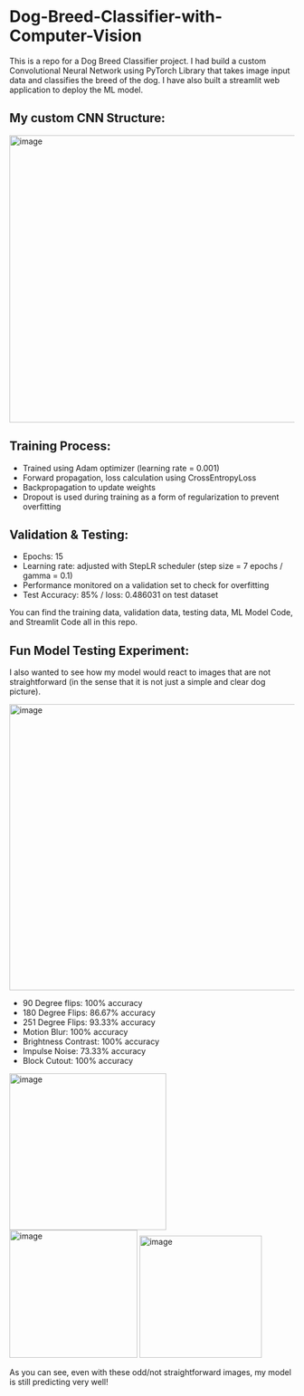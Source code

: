 # Dog-Breed-Classifier-with-Computer-Vision

This is a repo for a Dog Breed Classifier project. I had build a custom Convolutional Neural Network using PyTorch Library that takes image input data and classifies the breed of the dog. I have also built a streamlit web application to deploy the ML model.


## My custom CNN Structure:
<img width="508" alt="image" src="https://github.com/jasonsjafrudin/Dog-Breed-Classifier-with-Computer-Vision/assets/61297201/e8516291-6736-4d82-bdea-9f58e147037d">


## Training Process:
- Trained using Adam optimizer (learning rate = 0.001)
-  Forward propagation, loss calculation using CrossEntropyLoss
-  Backpropagation to update weights
-  Dropout is used during training as a form of regularization to prevent overfitting

## Validation & Testing:
- Epochs:  15
- Learning rate: adjusted with StepLR scheduler (step size = 7 epochs / gamma = 0.1)
- Performance monitored on a validation set to check for overfitting
- Test Accuracy: 85% / loss: 0.486031 on test dataset


You can find the training data, validation data, testing data, ML Model Code, and Streamlit Code all in this repo.



## Fun Model Testing Experiment:
I also wanted to see how my model would react to images that are not straightforward (in the sense that it is not just a simple and clear dog picture).

<img width="506" alt="image" src="https://github.com/jasonsjafrudin/Dog-Breed-Classifier-with-Computer-Vision/assets/61297201/1e92d468-3d99-4c26-8518-cda704632780">

- 90 Degree flips: 100% accuracy
- 180 Degree Flips: 86.67% accuracy
- 251 Degree Flips: 93.33% accuracy
- Motion Blur: 100% accuracy
- Brightness Contrast: 100% accuracy
- Impulse Noise: 73.33% accuracy
- Block Cutout: 100% accuracy



<img width="277" alt="image" src="https://github.com/jasonsjafrudin/Dog-Breed-Classifier-with-Computer-Vision/assets/61297201/9747c18e-695d-4b8d-815e-26d24b30d0a1">
<img width="226" alt="image" src="https://github.com/jasonsjafrudin/Dog-Breed-Classifier-with-Computer-Vision/assets/61297201/68cd3291-66c8-44d5-89ff-d7d9df6c2599">
<img width="216" alt="image" src="https://github.com/jasonsjafrudin/Dog-Breed-Classifier-with-Computer-Vision/assets/61297201/9d2c6b66-458b-4bae-8dbd-d07babc9c3ec">


As you can see, even with these odd/not straightforward images, my model is still predicting very well!



